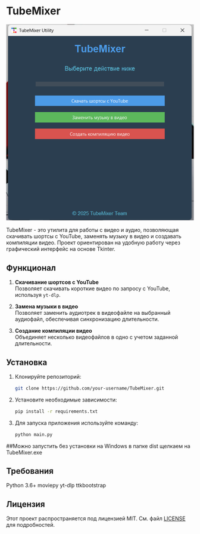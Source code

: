 # TubeMixer
![](image.png)

TubeMixer - это утилита для работы с видео и аудио, позволяющая скачивать шортсы с YouTube, заменять музыку в видео и создавать компиляции видео. Проект ориентирован на удобную работу через графический интерфейс на основе Tkinter.

## Функционал

1. **Скачивание шортсов с YouTube**  
   Позволяет скачивать короткие видео по запросу с YouTube, используя `yt-dlp`.

2. **Замена музыки в видео**  
   Позволяет заменить аудиотрек в видеофайле на выбранный аудиофайл, обеспечивая синхронизацию длительности.

3. **Создание компиляции видео**  
   Объединяет несколько видеофайлов в одно с учетом заданной длительности.

## Установка

1. Клонируйте репозиторий:
   ```bash
   git clone https://github.com/your-username/TubeMixer.git
   ```

2. Установите необходимые зависимости:
   ```bash
   pip install -r requirements.txt
   ```
3. Для запуска приложения используйте команду:
   ```bash
   python main.py
   ```

##Можно запустить без установки на Windows в папке dist щелкаем на TubeMixer.exe


## Требования
Python 3.6+
moviepy
yt-dlp
ttkbootstrap


## Лицензия

Этот проект распространяется под лицензией MIT. См. файл [LICENSE](LICENSE.txt) для подробностей.

